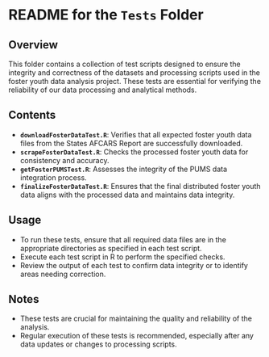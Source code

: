 # README for the `Tests` Folder

## Overview

This folder contains a collection of test scripts designed to ensure the integrity and correctness of the datasets and processing scripts used in the foster youth data analysis project. These tests are essential for verifying the reliability of our data processing and analytical methods.

## Contents

- **`downloadFosterDataTest.R`**: Verifies that all expected foster youth data files from the States AFCARS Report are successfully downloaded.
- **`scrapeFosterDataTest.R`**: Checks the processed foster youth data for consistency and accuracy.
- **`getFosterPUMSTest.R`**: Assesses the integrity of the PUMS data integration process.
- **`finalizeFosterDataTest.R`**: Ensures that the final distributed foster youth data aligns with the processed data and maintains data integrity.

## Usage

- To run these tests, ensure that all required data files are in the appropriate directories as specified in each test script.
- Execute each test script in R to perform the specified checks.
- Review the output of each test to confirm data integrity or to identify areas needing correction.

## Notes

- These tests are crucial for maintaining the quality and reliability of the analysis.
- Regular execution of these tests is recommended, especially after any data updates or changes to processing scripts.